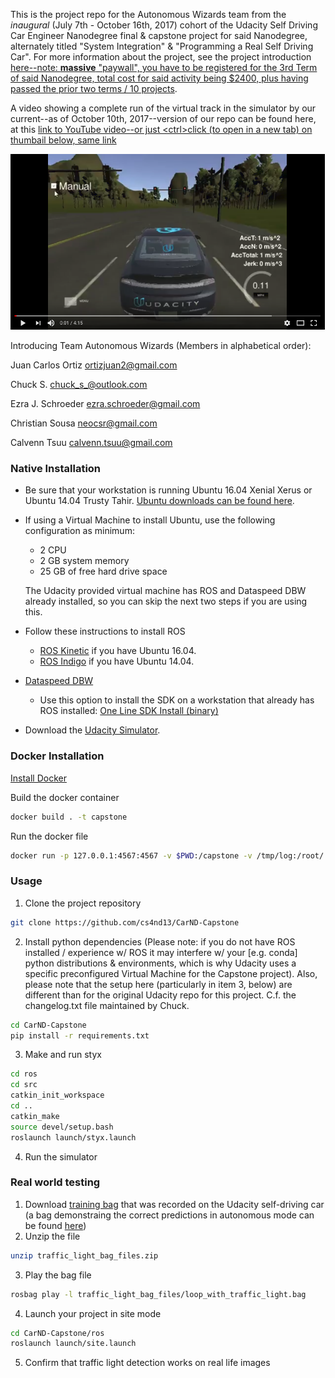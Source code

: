 This is the project repo for the Autonomous Wizards team from the *inaugural* (July 7th - October 16th, 2017) cohort of the Udacity Self Driving Car Engineer Nanodegree final & capstone project for said Nanodegree, alternately titled "System Integration" & "Programming a Real Self Driving Car".  For more information about the project, see the project introduction [here--note: **massive** "paywall", you have to be registered for the 3rd Term of said Nanodegree, total cost for said activity being $2400, plus having passed the prior two terms / 10 projects](https://classroom.udacity.com/nanodegrees/nd013/parts/6047fe34-d93c-4f50-8336-b70ef10cb4b2/modules/e1a23b06-329a-4684-a717-ad476f0d8dff/lessons/462c933d-9f24-42d3-8bdc-a08a5fc866e4/concepts/5ab4b122-83e6-436d-850f-9f4d26627fd9).

A video showing a complete run of the virtual track in the simulator by our current--as of October 10th, 2017--version of our repo can be found here, 
at this [link to YouTube video--or just \<ctrl\>click (to open in a new tab) on thumbail below, same link](https://youtu.be/zUsNETAbcLU) 

[![Autonomous Wizards lap in Carla-Simulator](video/Screenshot%202017-10-10%2010:00:31.png)](https://youtu.be/zUsNETAbcLU) 

Introducing Team Autonomous Wizards (Members in alphabetical order):

Juan Carlos Ortiz ortizjuan2@gmail.com 

Chuck S. chuck_s_@outlook.com 

Ezra J. Schroeder ezra.schroeder@gmail.com 

Christian Sousa neocsr@gmail.com 

Calvenn Tsuu calvenn.tsuu@gmail.com 




### Native Installation

* Be sure that your workstation is running Ubuntu 16.04 Xenial Xerus or Ubuntu 14.04 Trusty Tahir. [Ubuntu downloads can be found here](https://www.ubuntu.com/download/desktop).
* If using a Virtual Machine to install Ubuntu, use the following configuration as minimum:
  * 2 CPU
  * 2 GB system memory
  * 25 GB of free hard drive space

  The Udacity provided virtual machine has ROS and Dataspeed DBW already installed, so you can skip the next two steps if you are using this.

* Follow these instructions to install ROS
  * [ROS Kinetic](http://wiki.ros.org/kinetic/Installation/Ubuntu) if you have Ubuntu 16.04.
  * [ROS Indigo](http://wiki.ros.org/indigo/Installation/Ubuntu) if you have Ubuntu 14.04.
* [Dataspeed DBW](https://bitbucket.org/DataspeedInc/dbw_mkz_ros)
  * Use this option to install the SDK on a workstation that already has ROS installed: [One Line SDK Install (binary)](https://bitbucket.org/DataspeedInc/dbw_mkz_ros/src/81e63fcc335d7b64139d7482017d6a97b405e250/ROS_SETUP.md?fileviewer=file-view-default)
* Download the [Udacity Simulator](https://github.com/udacity/CarND-Capstone/releases/tag/v1.2).

### Docker Installation
[Install Docker](https://docs.docker.com/engine/installation/)

Build the docker container
```bash
docker build . -t capstone
```

Run the docker file
```bash
docker run -p 127.0.0.1:4567:4567 -v $PWD:/capstone -v /tmp/log:/root/.ros/ --rm -it capstone
```

### Usage

1. Clone the project repository
```bash
git clone https://github.com/cs4nd13/CarND-Capstone 
```

2. Install python dependencies (Please note: if you do not have ROS installed / experience w/ ROS 
it may interfere w/ your [e.g. conda] python distributions & environments, which is why Udacity uses 
a specific preconfigured Virtual Machine for the Capstone project). Also, please note that the setup 
here (particularly in item 3, below) are different than for the original Udacity repo for this project.
C.f. the changelog.txt file maintained by Chuck. 
```bash
cd CarND-Capstone
pip install -r requirements.txt
```
3. Make and run styx
```bash
cd ros
cd src 
catkin_init_workspace
cd .. 
catkin_make
source devel/setup.bash 
roslaunch launch/styx.launch
```
4. Run the simulator

### Real world testing
1. Download [training bag](https://drive.google.com/file/d/0B2_h37bMVw3iYkdJTlRSUlJIamM/view?usp=sharing) that was recorded on the Udacity self-driving car (a bag demonstraing the correct predictions in autonomous mode can be found [here](https://drive.google.com/open?id=0B2_h37bMVw3iT0ZEdlF4N01QbHc))
2. Unzip the file
```bash
unzip traffic_light_bag_files.zip
```
3. Play the bag file
```bash
rosbag play -l traffic_light_bag_files/loop_with_traffic_light.bag
```
4. Launch your project in site mode
```bash
cd CarND-Capstone/ros
roslaunch launch/site.launch
```
5. Confirm that traffic light detection works on real life images
